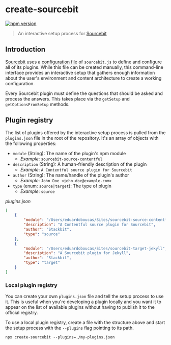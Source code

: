 # create-sourcebit

[![npm version](https://badge.fury.io/js/create-sourcebit.svg)](https://badge.fury.io/js/create-sourcebit)

> An interactive setup process for [Sourcebit](https://github.com/stackbithq/sourcebit)

## Introduction

[Sourcebit](https://github.com/stackbithq/sourcebit) uses a [configuration file](https://github.com/stackbithq/sourcebit#configuration) of `sourcebit.js` to define and configure all of its plugins. While this file can be created manually, this command-line interface provides an interactive setup that gathers enough information about the user's environment and content architecture to create a working configuration.

Every Sourcebit plugin must define the questions that should be asked and process the answers. This takes place via the `getSetup` and `getOptionsFromSetup` methods.

## Plugin registry

The list of plugins offered by the interactive setup process is pulled from the `plugins.json` file in the root of the repository. It's an array of objects with the following properties:

-   `module` (String): The name of the plugin's npm module
    -   _Example_: `sourcebit-source-contentful`
-   `description` (String): A human-friendly description of the plugin
    -   _Example_: `A Contentful source plugin for Sourcebit`
-   `author` (String): The name/handle of the plugin's author
    -   _Example_: `John Doe <john.doe@example.com>`
-   `type` (enum: `source|target`): The type of plugin
    -   _Example_: `source`

_plugins.json_

```json
[
    {
        "module": "/Users/eduardoboucas/Sites/sourcebit-source-contentful",
        "description": "A Contentful source plugin for Sourcebit",
        "author": "Stackbit",
        "type": "source"
    },
    {
        "module": "/Users/eduardoboucas/Sites/sourcebit-target-jekyll",
        "description": "A Sourcebit plugin for Jekyll",
        "author": "Stackbit",
        "type": "target"
    }
]
```

### Local plugin registry

You can create your own `plugins.json` file and tell the setup process to use it. This is useful when you're developing a plugin locally and you want it to appear on the list of available plugins without having to publish it to the official registry.

To use a local plugin registry, create a file with the structure above and start the setup process with the `--plugins` flag pointing to its path.

```shell
npx create-sourcebit --plugins=./my-plugins.json
```
